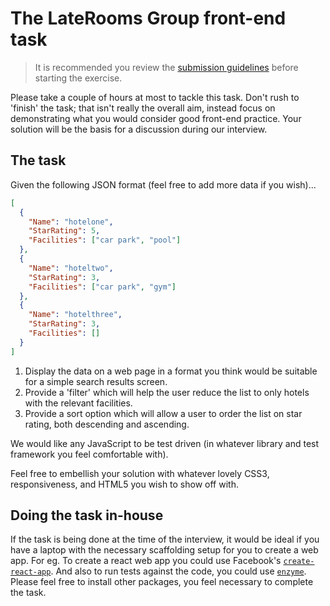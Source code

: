 # The LateRooms Group front-end task

> It is recommended you review the [submission guidelines](SUBMISSION-GUIDELINES.md) before starting the exercise.

Please take a couple of hours at most to tackle this task. Don't rush to 'finish' the task; that isn't really the overall aim, instead focus on demonstrating what you would consider good front-end practice. Your solution will be the basis for a discussion during our interview.

## The task

Given the following JSON format (feel free to add more data if you wish)...

```json
[
  {
    "Name": "hotelone",
    "StarRating": 5,
    "Facilities": ["car park", "pool"]
  },
  {
    "Name": "hoteltwo",
    "StarRating": 3,
    "Facilities": ["car park", "gym"]
  },
  {
    "Name": "hotelthree",
    "StarRating": 3,
    "Facilities": []
  }
]
```

1. Display the data on a web page in a format you think would be suitable for a simple search results screen.
2. Provide a 'filter' which will help the user reduce the list to only hotels with the relevant facilities.
3. Provide a sort option which will allow a user to order the list on star rating, both descending and ascending.

We would like any JavaScript to be test driven (in whatever library and test framework you feel comfortable with).

Feel free to embellish your solution with whatever lovely CSS3, responsiveness, and HTML5 you wish to show off with.

## Doing the task in-house

If the task is being done at the time of the interview, it would be ideal if you have a laptop with the necessary scaffolding setup for you to create a web app. For eg. To create a react web app you could use Facebook's [`create-react-app`](https://github.com/facebook/create-react-app). And also to run tests against the code, you could use [`enzyme`](https://github.com/airbnb/enzyme). Please feel free to install other packages, you feel necessary to complete the task. 
